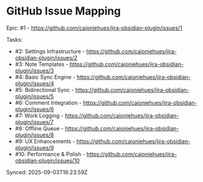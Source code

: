 # GitHub Issue Mapping

Epic: #1 - https://github.com/caioniehues/jira-obsidian-plugin/issues/1

Tasks:
- #2: Settings Infrastructure - https://github.com/caioniehues/jira-obsidian-plugin/issues/2
- #3: Note Templates - https://github.com/caioniehues/jira-obsidian-plugin/issues/3
- #4: Basic Sync Engine - https://github.com/caioniehues/jira-obsidian-plugin/issues/4
- #5: Bidirectional Sync - https://github.com/caioniehues/jira-obsidian-plugin/issues/5
- #6: Comment Integration - https://github.com/caioniehues/jira-obsidian-plugin/issues/6
- #7: Work Logging - https://github.com/caioniehues/jira-obsidian-plugin/issues/7
- #8: Offline Queue - https://github.com/caioniehues/jira-obsidian-plugin/issues/8
- #9: UX Enhancements - https://github.com/caioniehues/jira-obsidian-plugin/issues/9
- #10: Performance & Polish - https://github.com/caioniehues/jira-obsidian-plugin/issues/10

Synced: 2025-09-03T16:23:59Z
